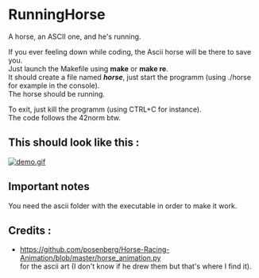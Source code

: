 # RunningHorse
A horse, an ASCII one, and he's running.

If you ever feeling down while coding, the Ascii horse will be there to save you.<br>
Just launch the Makefile using **make** or **make re**.<br>
It should create a file named ***horse***, just start the programm (using ./horse for example in the console).<br>
The horse should be running.<br>

To exit, just kill the programm (using CTRL+C for instance).<br>
The code follows the 42norm btw.

## This should look like this :
[![demo.gif](https://github.com/Rockmard/RunningHorse/blob/main/ascii/demo.gif?raw=true)](https://www.youtube.com/watch?v=u5Ho1trvlro&pp=ygULcGV0aXQgcG9uZXk%3D)

## Important notes
You need the ascii folder with the executable in order to make it work.

## Credits :
- https://github.com/posenberg/Horse-Racing-Animation/blob/master/horse_animation.py<br>
for the ascii art (I don't know if he drew them but that's where I find it).

